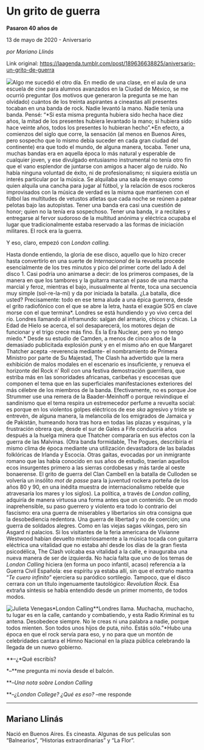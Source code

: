 # Un grito de guerra

**Pasaron 40 años de**

13 de mayo de 2020 - Aniversario

_por Mariano Llinás_

Link original: https://laagenda.tumblr.com/post/189636638825/aniversario-un-grito-de-guerra

![](https://64.media.tumblr.com/bf98966568e39a2e995a94d5f6e27cce/1886065ff94f9c47-40/s500x750/dba70c9025d2f2034146c0fb9b7ba0b59cc03b4f.jpg)Algo me sucedió el otro día. En medio de una clase, en el
aula de una escuela de cine para alumnos avanzados en la Ciudad de México, se
me ocurrió preguntar (los motivos que generaron la pregunta se me han olvidado)
cuántos de los treinta aspirantes a cineastas allí presentes tocaban en una
banda de rock. Nadie levantó la mano. Nadie tenía una banda. Pensé: “*Si esta misma pregunta hubiera sido hecha
hace diez años, la mitad de los presentes hubiera levantado la mano; si hubiera
sido hace veinte años, todos los presentes lo hubieran hecho”.*En efecto, a
comienzos del siglo que corre, la sensación (al menos en Buenos Aires, pero
sospecho que lo mismo debía suceder en cada gran ciudad del continente) era que
todo el mundo, de alguna manera, tocaba. Tener una, muchas bandas era en
aquella época lo más natural y esperable de cualquier joven, y ese divulgado
entusiasmo instrumental no tenía otro fin que el vano esplendor de juntarse con
amigos a hacer algo de ruido. No había ninguna voluntad de éxito, ni de
profesionalismo; ni siquiera existía un interés particular por la música. Se
alquilaba una sala de ensayo como quien alquila una cancha para jugar al
fútbol, y la relación de esos rockeros improvisados con la música de verdad es
la misma que mantienen con el fútbol las multitudes de vetustos atletas que
cada noche se reúnen a patear pelotas bajo las autopistas. Tener una banda era casi una cuestión de
honor; quien no la tenía era sospechoso. Tener una banda, ir a recitales y
entregarse al fervor sudoroso de la multitud anónima y eléctrica ocupaba el lugar que tradicionalmente estaba
reservado a las formas de iniciación
militares. El rock era la guerra. 

Y eso, claro, empezó con *London calling.* 

Hasta donde entiendo, la gloria de ese disco, aquello que
lo hizo crecer hasta convertirlo en una suerte de *Internacional* de la revuelta procede esencialmente de los tres
minutos y pico del primer corte del lado A del disco 1. Casi podría uno
animarse a decir: de los primeros compases, de la manera en que los tambores y
la guitarra marcan el paso de una marcha marcial y feroz, mientras el bajo,
inusualmente al frente, toca una secuencia muy simple (sol-re-la-mi) y da
por iniciada la batalla. ¿La batalla, dice usted? Precisamente: todo en ese tema
alude a una épica guerrera, desde el grito radiofónico con el que se abre la
letra, hasta el exagüe SOS en clave morse con el que termina*. Londres se está hundiendo y yo vivo cerca
del río. Londres llamando al inframundo: salgan del armario, chicos y chicas.
La Edad de Hielo se acerca, el sol desaparecerá, los motores dejan de funcionar
y el trigo crece más fino. Es la Era Nuclear, pero yo no tengo miedo.* Desde
su estudio de Camden, a menos de cinco años de la demasiado publicitada
explosión *punk* y en el mismo año en
que Margaret Thatcher acepta -reverencia mediante- el nombramiento de Primera
Ministro por parte de Su Majestad, The Clash ha advertido que la mera
exhibición de malos modales en el escenario es insuficiente, y renueva el
horizonte del Rock n’ Roll con una festiva demostración guerrillera, que
estriba más en las sonoridades africanas, caribeñas y escocesas 
que componen el tema que en las superficiales manifestaciones exteriores
del más célebre de los miembros de la banda. Efectivamente, no es porque Joe
Strummer use una remera de la Baader-Meinhoff o porque reivindique el
sandinismo que el tema respira un estremecedor perfume a revuelta social: es
porque en los violentos golpes eléctricos de ese *ska* agresivo y triste se
entrevén, de alguna manera, la melancolía de los emigrados de Jamaica y de
Pakistán, humeando hora tras hora en todas las plazas y esquinas, y la
frustración obrera que, desde el sur de Gales a Fife conduciría años después a
la huelga minera que Thatcher compararía en sus efectos con la guerra de las
Malvinas. (Otra banda formidable, The Pogues, describiría el mismo clima de
época mediante una utilización devastadora de las baladas folklóricas de
Irlanda y Escocia. Otras gaitas, evocadas por un inmigrante romano que las había
conocido en sus años de estudio, traerían aquellos ecos insurgentes primero a
las sierras cordobesas y más tarde al oeste bonaerense. El grito de guerra del
Clan Cambell en la batalla de Culloden se volvería un insólito *mot de passe* para la juventud rockera
porteña de los años 80 y 90, en una inédita muestra de internacionalismo
rebelde que atravesaría los mares y los siglos). La política, a través de *London calling*, adquiría de manera
virtuosa una forma antes que un contenido. De un modo inaprehensible, su paso
guerrero y violento era todo lo contrario del fascismo: era una guerra de
miserables y libertarios sin otra consigna que la desobediencia redentora. Una
guerra de libertad y no de coerción; una guerra de soldados alegres. Como en
las viejas sagas vikingas, pero sin Asgard ni palacios. Si los visitantes de la
feria americana de Vivianne Westwood habían devuelto misteriosamente a la
música tocada con guitarra eléctrica una vitalidad que no estaba ahí desde los
días de la gran fiesta psicodélica, The Clash volcaba esa vitalidad a la calle,
e inauguraba una nueva manera de ser de izquierda. No hacía falta que uno de
los temas de *London Calling* hiciera
(en forma  un poco infantil, acaso)
referencia a la Guerra Civil Española: ese espíritu ya estaba allí, sin que el
extraño mantra “*Te cuero infinito*”
ejerciera su paródico sortilegio. Tampoco, que el disco cerrara con un título
ingenuamente tautológico: *Revolution Rock*.
Esa extraña síntesis se había entendido desde un primer momento, de todos
modos.

![Julieta Venegas](https://64.media.tumblr.com/9f7f5f6292bb70b8ddfc1b21feffdd40/1886065ff94f9c47-86/s250x400/39cf9fe26f4beaa6c27132ecee709b88d54061e2.jpg)*London Calling**Londres llama. Muchacha,
muchacho, tu lugar es en la calle, cantando y combatiendo, y esta Radio
Kriminal es tu antena. Desobedece siempre. No le creas ni una palabra a nadie,
porque todos mienten. Son todos unos hijos de puta, niño. Estás sólo.”*Hubo una época en que el rock servía para eso, y no para
que un montón de celebridades cantara el Himno Nacional en la plaza pública
celebrando la llegada de un nuevo gobierno.

**–¿*Qué escribís? 

*–**me pregunta mi novia desde el
balcón.  


**–*Una nota sobre London Calling*

**–*¿London College? ¿Qué es eso?* –me responde



 



---

 Mariano Llinás
---------------

 Nació en Buenos Aires. Es cineasta. Algunas de sus películas son “Balnearios”, “Historias extraordinarias” y “La Flor”.

